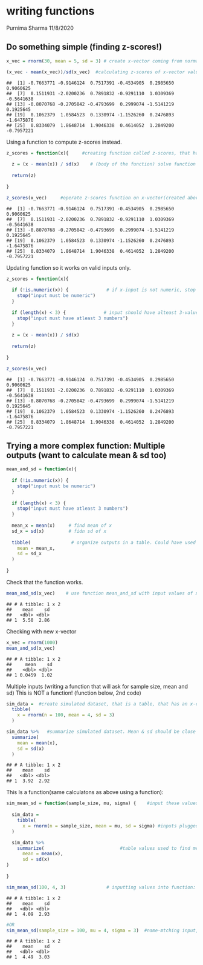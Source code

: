 writing functions
================
Purnima Sharma
11/8/2020

## Do something simple (finding z-scores\!)

``` r
x_vec = rnorm(30, mean = 5, sd = 3) # create x-vector coming from normal distr, it has 30 numbers

(x_vec - mean(x_vec))/sd(x_vec)  #calculating z-scores of x-vector values
```

    ##  [1] -0.7663771 -0.9146124  0.7517391 -0.4534905  0.2985650  0.9060625
    ##  [7]  0.1511931 -2.0200236  0.7891832 -0.9291110  1.0309369 -0.5641638
    ## [13] -0.8070768 -0.2705842 -0.4793699  0.2999074 -1.5141219  0.1925645
    ## [19]  0.1062379  1.0584523  0.1330974 -1.1526260  0.2476893 -1.6475876
    ## [25]  0.8334079  1.8648714  1.9046338  0.4614052  1.2849200 -0.7957221

Using a function to compute z-scores instead.

``` r
z_scores = function(x){     #creating function called z-scores, that has input x.
  
  z = (x - mean(x)) / sd(x)    # (body of the function) solve function using input x. Call the solved value z.
  
  return(z)
  
}

z_scores(x_vec)     #operate z-scores function on x-vector(created above:line31). So input is x_vec
```

    ##  [1] -0.7663771 -0.9146124  0.7517391 -0.4534905  0.2985650  0.9060625
    ##  [7]  0.1511931 -2.0200236  0.7891832 -0.9291110  1.0309369 -0.5641638
    ## [13] -0.8070768 -0.2705842 -0.4793699  0.2999074 -1.5141219  0.1925645
    ## [19]  0.1062379  1.0584523  0.1330974 -1.1526260  0.2476893 -1.6475876
    ## [25]  0.8334079  1.8648714  1.9046338  0.4614052  1.2849200 -0.7957221

Updating function so it works on valid inputs only.

``` r
z_scores = function(x){
  
  if (!is.numeric(x)) {              # if x-input is not numeric, stop
    stop("input must be numeric")
  }
  
  if (length(x) < 3) {              # input should have alteast 3-values, if not, stop.
    stop("input must have atleast 3 numbers")
  }
  
  z = (x - mean(x)) / sd(x)    
  
  return(z)
  
}

z_scores(x_vec)    
```

    ##  [1] -0.7663771 -0.9146124  0.7517391 -0.4534905  0.2985650  0.9060625
    ##  [7]  0.1511931 -2.0200236  0.7891832 -0.9291110  1.0309369 -0.5641638
    ## [13] -0.8070768 -0.2705842 -0.4793699  0.2999074 -1.5141219  0.1925645
    ## [19]  0.1062379  1.0584523  0.1330974 -1.1526260  0.2476893 -1.6475876
    ## [25]  0.8334079  1.8648714  1.9046338  0.4614052  1.2849200 -0.7957221

## Trying a more complex function: Multiple outputs (want to calculate mean & sd too)

``` r
mean_and_sd = function(x){
  
  if (!is.numeric(x)) {             
    stop("input must be numeric")
  }
  
  if (length(x) < 3) {             
    stop("input must have atleast 3 numbers")
  }
  
  mean_x = mean(x)     # find mean of x
  sd_x = sd(x)         # fidn sd of x   
  
  tibble(               # organize outputs in a table. Could have used "list" too.  
    mean = mean_x,
    sd = sd_x
  )
  
}
```

Check that the function works.

``` r
mean_and_sd(x_vec)    # use function mean_and_sd with input values of x-vector.
```

    ## # A tibble: 1 x 2
    ##    mean    sd
    ##   <dbl> <dbl>
    ## 1  5.50  2.86

Checking with new x-vector

``` r
x_vec = rnorm(1000)
mean_and_sd(x_vec) 
```

    ## # A tibble: 1 x 2
    ##     mean    sd
    ##    <dbl> <dbl>
    ## 1 0.0459  1.02

Multiple inputs (writing a function that will ask for sample size, mean
and sd) This is NOT a function\! (function below, 2nd code)

``` r
sim_data =  #create simulated dataset, that is a table, that has an x-column w/values:
  tibble(
    x = rnorm(n = 100, mean = 4, sd = 3)
  )

sim_data %>%   #summarize simulated dataset. Mean & sd should be close to above inputs!
  summarize(
    mean = mean(x),
    sd = sd(x)
  )
```

    ## # A tibble: 1 x 2
    ##    mean    sd
    ##   <dbl> <dbl>
    ## 1  3.92  2.92

This Is a function(same calculatons as above using a function):

``` r
sim_mean_sd = function(sample_size, mu, sigma) {    #input these values,from row142
  
  sim_data =    
    tibble(
      x = rnorm(n = sample_size, mean = mu, sd = sigma) #inputs plugged here, as table
  )

  sim_data %>%   
    summarize(                            #table values used to find mean,sd of n=100 of normal distr, around given mean, sd          
      mean = mean(x),
      sd = sd(x)
)
  
}

sim_mean_sd(100, 4, 3)               # inputting values into function: row 127. Each time output will be diff, cause diff normal distr values will be generated.
```

    ## # A tibble: 1 x 2
    ##    mean    sd
    ##   <dbl> <dbl>
    ## 1  4.09  2.93

``` r
#OR
sim_mean_sd(sample_size = 100, mu = 4, sigma = 3)  #name-mtching input, vs position-matching (above row 142)  
```

    ## # A tibble: 1 x 2
    ##    mean    sd
    ##   <dbl> <dbl>
    ## 1  4.49  3.03
